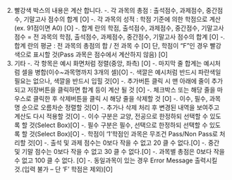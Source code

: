 2. 빨강색 박스의 내용은 계산 합니다.
   -. 각 과목의 총점 : 출석점수, 과제점수, 중간점수, 기말고사 점수의 합계 [O]
   -. 각 과목의 성적 : 학점 기준에 의한 학점으로 계산(ex. 91점이면 A0) [O]
   -. 합계 란의 학점, 출석점수, 과제점수, 중간점수, 기말고사 점수 =
   전 과목의 학점, 출석점수, 과제점수, 중간점수, 기말고사 점수의 합계 [O]
   -. 합계 란의 평균 : 전 과목의 총점의 합 / 전 과목 수 [O]
   단, 학점이 “F”인 경우 빨강색으로 표시할 것(Pass 과목은 점수에서 계산하지 않음) [O]
3. 기타
   -. 각 항목은 예시 화면처럼 정렬(중앙, 좌측) [O]
   -. 마지막 줄 합계는 예시처럼 셀을 병합(이수~과목명까지 3개의 셀)[O]
   -. 색깔은 예시처럼 반드시 파란색일 필요는 없으나, 색깔을 반드시 입힐 것[O]
   -. 추가버튼 클릭 시 맨 아래에 줄이 추가되고 저장버튼을 클릭하면 합계 등이 계산 될 것 [O]
   -. 체크박스 또는 해당 줄을 마우스로 클릭한 후 삭제버튼을 클릭 시 해당 줄을 삭제할 것 [O]
   -. 이수, 필수, 과목명 순으로 오름차순 정렬할 것[O]
   -. 추가나 삭제 처리 후 변경된 내역을 보여주고 계산도 다시 적용할 것[O]
   -. 이수 구분은 교양, 전공으로 한정하되 선택할 수 있도록 할 것(Select Box)[O]
   -. 필수 구분은 필수, 선택으로 한정하되 선택할 수 있도록 할 것(Select Box)[O]
   -. 학점이 ‘1’학점인 과목은 무조건 Pass/Non Pass로 처리할 것[O]
   -. 출석 및 과제 점수는 0보다 작을 수 없고 20 클 수 없다.[O]
   -. 중간 및 기말 점수는 0보다 작을 수 없고 30 클 수 없다.[O]
   -. 과목별 총점은 0보다 작을 수 없고 100 클 수 없다. [O]
   -. 동일과목이 있는 경우 Error Message 출력시킬 것.(입력 불가 – 단 ‘F’ 학점은 제외)[O]
